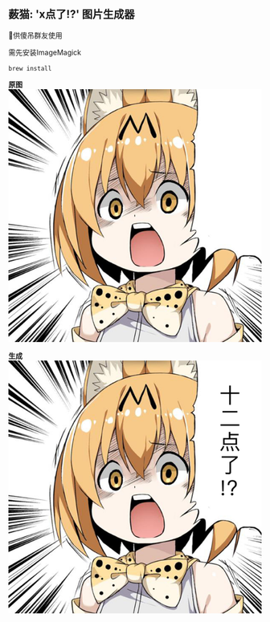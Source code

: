 ## 薮猫: 'x点了!?' 图片生成器


供傻吊群友使用

需先安装ImageMagick

```
brew install 
```

**原图**
![raw](x.jpg)

**生成**
![result](result.png)